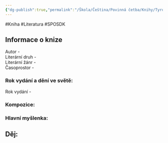 ```yaml
---
{"dg-publish":true,"permalink":"/Škola/Čeština/Povinná četba/Knihy/Tyrolské elegie/","created":"2023-11-28T11:59:49.985+01:00","updated":"2024-03-13T18:23:44.093+01:00"}
---
```


#Kniha #Literatura #SPOSDK
## Informace o knize
Autor -  
Literární druh -  
Literární žánr -  
Časoprostor -
### Rok vydání a dění ve světě:
Rok vydání -
### Kompozice:

### Hlavní myšlenka:

## Děj: